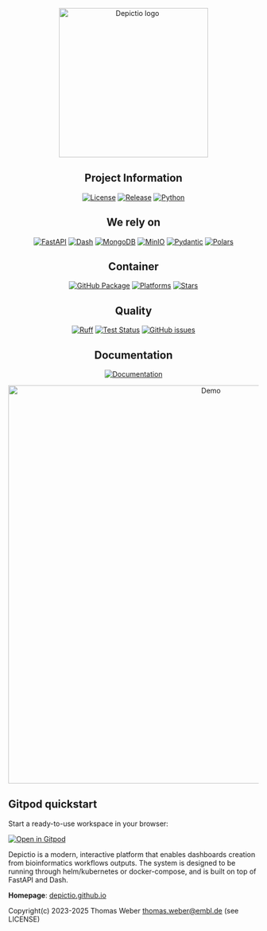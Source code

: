 <!-- markdownlint-disable MD033 MD041 -->
<p align="center">
  <img src="https://depictio.github.io/depictio-docs/images/logo/logo_hd.png" alt="Depictio logo" width=300>
</p>

<div align="center">
<!-- markdownlint-enable MD033 -->

## Project Information

[![License](https://img.shields.io/github/license/depictio/depictio?style=flat-square&logo=opensourceinitiative)](LICENSE)
[![Release](https://img.shields.io/github/v/release/depictio/depictio?style=flat-square&logo=github)](https://github.com/depictio/depictio/releases)
[![Python](https://img.shields.io/badge/python->=3.11-blue?style=flat-square&logo=python)](https://www.python.org/)

## We rely on

[![FastAPI](https://img.shields.io/badge/FastAPI-latest?style=flat-square&logo=fastapi&color=66C2B2)](https://fastapi.tiangolo.com/)
[![Dash](https://img.shields.io/badge/Dash-latest?style=flat-square&logo=plotly&color=7DBEFF)](https://dash.plotly.com/)
[![MongoDB](https://img.shields.io/badge/MongoDB-latest?style=flat-square&logo=mongodb&color=8FCA82)](https://www.mongodb.com/)
[![MinIO](https://img.shields.io/badge/MinIO-latest?style=flat-square&logo=minio&color=E88A97)](https://min.io/)
[![Pydantic](https://img.shields.io/badge/Pydantic-latest?style=flat-square&logo=pydantic&color=F18AAF)](https://pydantic-docs.helpmanual.io/)
[![Polars](https://img.shields.io/badge/Polars-latest?style=flat-square&logo=polars&color=EDBB85)](https://pola-rs.github.io/polars-book/)

## Container

[![GitHub Package](https://img.shields.io/badge/GitHub%20Package-depictio-blue?style=flat-square&logo=docker)](https://github.com/depictio/depictio/pkgs/container/depictio)
[![Platforms](https://img.shields.io/badge/platforms-amd64%20|%20arm64-blue?style=flat-square&logo=linux)](https://github.com/depictio/depictio/pkgs/container/depictio)
[![Stars](https://img.shields.io/github/stars/depictio/depictio?style=flat-square&logo=github)](https://github.com/depictio/depictio)

## Quality

[![Ruff](https://img.shields.io/badge/code%20style-ruff-000000?style=flat-square&logo=python)](https://github.com/astral-sh/ruff)
[![Test Status](https://img.shields.io/github/actions/workflow/status/depictio/depictio/deploy.yaml?label=tests&style=flat-square&logo=github-actions)](https://github.com/depictio/depictio/actions/workflows/deploy.yaml)
[![GitHub issues](https://img.shields.io/github/issues/depictio/depictio?style=flat-square&logo=github)](https://github.com/depictio/depictio/issues)

## Documentation

[![Documentation](https://img.shields.io/badge/docs-latest-blue?style=flat-square&logo=gitbook)](https://depictio.github.io/depictio-docs/latest/)

</div>

<!-- markdownlint-disable MD033 MD041 -->
<p align="center">
  <img src="https://depictio.github.io/depictio-docs/images/Demo.gif" alt="Demo" width=800>
</p>

<!-- markdownlint-enable MD033 -->

## Gitpod quickstart

Start a ready-to-use workspace in your browser:

[![Open in Gitpod](https://gitpod.io/button/open-in-gitpod.svg)](https://gitpod.io/#https://github.com/depictio/depictio)

Depictio is a modern, interactive platform that enables dashboards creation from bioinformatics workflows outputs. The system is designed to be running through helm/kubernetes or docker-compose, and is built on top of FastAPI and Dash.

**Homepage**: [depictio.github.io](https://depictio.github.io/depictio-docs/latest/)

Copyright(c) 2023-2025 Thomas Weber <thomas.weber@embl.de> (see LICENSE)

